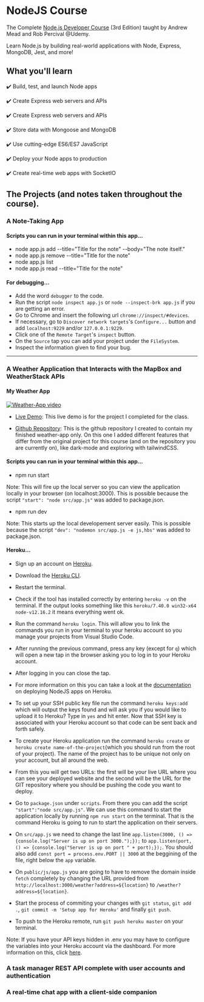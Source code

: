 # NodeJS Course

The Complete [Node.js Developer Course](https://www.udemy.com/share/101WGiAEMecllbQHwB/) (3rd Edition) taught by Andrew Mead and Rob Percival @Udemy.

Learn Node.js by building real-world applications with Node, Express, MongoDB, Jest, and more!

## What you'll learn

:heavy_check_mark: Build, test, and launch Node apps

:heavy_check_mark: Create Express web servers and APIs

:heavy_check_mark: Create Express web servers and APIs

:heavy_check_mark: Store data with Mongoose and MongoDB

:heavy_check_mark: Use cutting-edge ES6/ES7 JavaScript

:heavy_check_mark: Deploy your Node apps to production

:heavy_check_mark: Create real-time web apps with SocketIO

## The Projects (and notes taken throughout the course).

### A Note-Taking App

#### Scripts you can run in your terminal within this app...

- node app.js add --title="Title for the note" --body="The note itself."
- node app.js remove --title="Title for the note"
- node app.js list
- node app.js read --title="Title for the note"

#### For debugging...

- Add the word `debugger` to the code.
- Run the script `node inspect app.js` or `node --inspect-brk app.js` if you are getting an error.
- Go to Chrome and insert the following url `chrome://inspect/#devices`.
- If necessary, go to `Discover network targets`'s `Configure...` button and add `localhost:9229` and/or `127.0.0.1:9229`.
- Click one of the `Remote Target`'s `inspect` button.
- On the `Source` tap you can add your project under the `FileSystem`.
- Inspect the information given to find your bug.
___

### A Weather Application that Interacts with the MapBox and WeatherStack APIs

#### My Weather App

[![Weather-App video](https://i.postimg.cc/Z5JZ3pSv/weather-app-pic.png)](https://www.dropbox.com/s/by17ivtn9okk6be/weatherNode.mp4?dl=0)

- [Live Demo](https://santiagocodes-weather-app.herokuapp.com/): This live demo is for the project I completed for the class.

- [Github Repository](https://github.com/santiagocodes/weather-app-node): This is the github repository I created to contain my finished weather-app only. On this one I added different features that differ from the original project for this course (and on the repository you are currently on), like dark-mode and exploring with tailwindCSS.

#### Scripts you can run in your terminal within this app...

- npm run start

Note: This will fire up the local server so you can view the application locally in your browser (on localhost:3000). This is possible because the script `"start": "node src/app.js"` was added to package.json.

- npm run dev

Note: This starts up the local developement server easily. This is possible because the script `"dev": "nodemon src/app.js -e js,hbs"` was added to package.json.

#### Heroku...

- Sign up an account on [Heroku](www.heroku.com).
- Download the [Heroku CLI](https://devcenter.heroku.com/articles/heroku-cli).
- Restart the terminal.
- Check if the tool has installed correctly by entering `heroku -v` on the terminal. If the output looks something like this `heroku/7.40.0 win32-x64 node-v12.16.2` it means everything went ok.
- Run the command `heroku login`. This will allow you to link the commands you run in your terminal to your heroku account so you manage your projects from Visual Studio Code.
- After running the previous command, press any key (except for `q`) which will open a new tap in the browser asking you to log in to your Heroku account.
- After logging in you can close the tap.
- For more information on this you can take a look at the [documentation](https://devcenter.heroku.com/articles/deploying-nodejs) on deploying NodeJS apps on Heroku.

- To set up your SSH public key file run the command `heroku keys:add` which will output the keys found and will ask you if you would like to upload it to Heroku? Type in `yes` and hit enter. Now that SSH key is associated with your Heroku account so that code can be sent back and forth safely.
- To create your Heroku application run the command `heroku create` or `heroku create name-of-the-project`(which you should run from the root of your project). The name of the project has to be unique not only on your account, but all around the web.
- From this you will get two URLs: the first will be your live URL where you can see your deployed website and the second will be the URL for the GIT repository where you should be pushing the code you want to deploy.
- Go to `package.json` under `scripts`. From there you can add the script `"start":"node src/app.js"`. We can use this command to start the application locally by running `npm run start` on the terminal. That is the command Heroku is going to run to start the application on their servers.
- On `src/app.js` we need to change the last line `app.listen(3000, () => {console.log("Server is up on port 3000.");});` to `app.listen(port, () => {console.log("Server is up on port " + port);});`. You should also add `const port = process.env.PORT || 3000` at the beggining of the file, right below the `app` variable.
- On `public/js/app.js` you are going to have to remove the domain inside `fetch` completely by changing the URL provided from `http://localhost:3000/weather?address=${location}` to `/weather?address=${location}`.
- Start the process of commiting your changes with `git status`, `git add .`, `git commit -m 'Setup app for Heroku'` and finally `git push`.
- To push to the Heroku remote, run `git push heroku master` on your terminal.

Note: If you have your API keys hidden in .env you may have to configure the variables into your Heroku account via the dashboard. For more information on this, click [here](https://devcenter.heroku.com/articles/config-vars).

### A task manager REST API complete with user accounts and authentication

### A real-time chat app with a client-side companion
